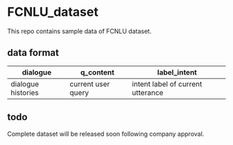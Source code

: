 # FCNLU_dataset

This repo contains sample data of FCNLU dataset. 

## data format

| dialogue           | q_content          | label_intent                      |
|--------------------|--------------------|-----------------------------------|
| dialogue histories | current user query | intent label of current utterance |

## todo

Complete dataset will be released soon following company approval.
